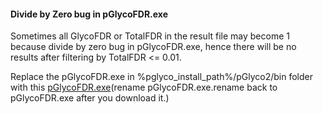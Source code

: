 #### Divide by Zero bug in pGlycoFDR.exe ####

Sometimes all GlycoFDR or TotalFDR in the result file may become 1 because divide by zero bug in pGlycoFDR.exe, hence there will be no results after filtering by TotalFDR <= 0.01.

Replace the pGlycoFDR.exe in %pglyco_install_path%/pGlyco2/bin folder with this [pGlycoFDR.exe](https://github.com/pFindStudio/pGlyco2/blob/master/bug_fix_list/fixed_file_2018/bug-20180128-DivZero/pGlycoFDR.exe.rename)(rename pGlycoFDR.exe.rename back to pGlycoFDR.exe after you download it.)
